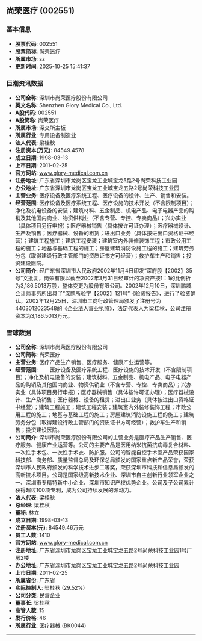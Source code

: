 ## 尚荣医疗 (002551)

### 基本信息

- **股票代码**: 002551
- **股票简称**: 尚荣医疗
- **所属市场**: sz
- **更新时间**: 2025-10-25 15:41:37

### 巨潮资讯数据

- **公司全称**: 深圳市尚荣医疗股份有限公司
- **英文名称**: Shenzhen Glory Medical Co., Ltd.
- **A股代码**: 002551
- **A股简称**: 尚荣医疗
- **所属市场**: 深交所主板
- **所属行业**: 专用设备制造业
- **法人代表**: 梁桂秋
- **注册资本(万元)**: 84549.4578
- **成立日期**: 1998-03-13
- **上市日期**: 2011-02-25
- **官方网站**: www.glory-medical.com.cn
- **注册地址**: 广东省深圳市龙岗区宝龙工业城宝龙5路2号尚荣科技工业园
- **办公地址**: 广东省深圳市龙岗区宝龙工业城宝龙五路2号尚荣科技工业园
- **主营业务**: 医疗设备及医疗系统工程、医疗设备的设计、生产、销售和安装。
- **经营范围**: 医疗设备及医疗系统工程、医疗设施的技术开发（不含限制项目）；净化及机电设备的安装；建筑材料、五金制品、机电产品、电子电器产品的购销及其他国内商业、物资供销业（不含专营、专控、专卖商品）；兴办实业（具体项目另行申报）；医疗器械销售（具体按许可证办理）；医疗器械设计、生产及销售；医疗器械、设备的租赁；进出口业务（具体按进出口资格证书经营）；建筑工程施工；建筑工程安装；建筑室内外装修装饰工程；市政公用工程的施工；地基与基础工程的施工；房屋建筑消防设施工程的施工；建筑劳务分包（取得建设行政主管部门的资质证书方可经营）；救护车生产和销售；投资建设医院。
- **公司简介**: 经广东省深圳市人民政府2002年11月4日印发“深府股【2002】35号”文批复，尚荣有限以截至2002年3月31日经审计的净资产按1：1的比例折为3,186.5013万股，整体变更为股份有限公司。2002年12月10日，深圳鹏城会计师事务所出具了“深鹏所验字【2002】121号”《验资报告》，进行了验资确认。2002年12月25日，深圳市工商行政管理局颁发了注册号为4403012023548的《企业法人营业执照》，法定代表人为梁桂秋，公司注册资本为3,186.5013万元。

### 雪球数据

- **公司全称**: 深圳市尚荣医疗股份有限公司
- **公司简称**: 尚荣医疗
- **主营业务**: 医疗产品生产销售、医疗服务、健康产业运营等。
- **经营范围**: 　　医疗设备及医疗系统工程、医疗设施的技术开发（不含限制项目）；净化及机电设备的安装；建筑材料、五金制品、机电产品、电子电器产品的购销及其他国内商业、物资供销业（不含专营、专控、专卖商品）；兴办实业（具体项目另行申报）；医疗器械销售（具体按许可证办理）；医疗器械设计、生产及销售；医疗器械、设备的租赁；进出口业务（具体按进出口资格证书经营）；建筑工程施工；建筑工程安装；建筑室内外装修装饰工程；市政公用工程的施工；地基与基础工程的施工；房屋建筑消防设施工程的施工；建筑劳务分包（取得建设行政主管部门的资质证书方可经营）；救护车生产和销售；投资建设医院。
- **公司简介**: 深圳市尚荣医疗股份有限公司的主营业务是医疗产品生产销售、医疗服务、健康产业运营等。公司的主要产品是医用纳米抗菌抗病毒复合材料、一次性手术包、一次性手术衣、防护服。公司的智能自控手术室产品荣获国家科技部、商务部、质量监督总局及环保总局颁发的国家重点新产品荣誉，荣获深圳市人民政府颁发的科学技术进步二等奖，荣获深圳市科技和信息局颁发的高新技术项目。公司是国家级高新技术企业、深圳市自主创新行业领军企业之一、深圳市专精特新中小企业、深圳市知识产权优势企业。公司及子公司累计获得超过100项专利，成为公司持续发展的源动力。
- **法人代表**: 梁桂秋
- **总经理**: 梁桂秋
- **董秘**: 林立
- **成立日期**: 1998-03-13
- **注册资本(元)**: 84549.46万元
- **员工人数**: 1410
- **官方网站**: www.glory-medical.com.cn
- **注册地址**: 广东省深圳市龙岗区宝龙工业城宝龙五路2号尚荣科技工业园1号厂房2楼
- **办公地址**: 广东省深圳市龙岗区宝龙工业城宝龙五路2号尚荣科技工业园
- **上市日期**: 2011-02-25
- **所属省份**: 广东省
- **实际控制人**: 梁桂秋 (29.52%)
- **公司分类**: 民营企业
- **董事长**: 梁桂秋
- **高管人数**: 15
- **发行价格**: 46
- **所属行业**: 医疗器械 (BK0044)

---